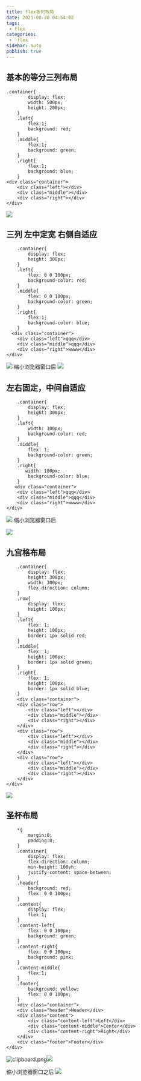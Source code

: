 ```yaml
---
title: flex多列布局
date: 2021-08-30 04:54:02
tags:
 - flex
categories:
 -  flex
sidebar: auto
publish: true
---
```


## 基本的等分三列布局
    .container{
            display: flex;
            width: 500px;
            height: 200px;
        }
        .left{
            flex:1;
            background: red;
        }
        .middle{
            flex:1;
            background: green;
        }
        .right{
            flex:1;
            background: blue;
        }
    <div class="container">
        <div class="left"></div>
        <div class="middle"></div>
        <div class="right"></div>
    </div>
    
    
![](https://p3-juejin.byteimg.com/tos-cn-i-k3u1fbpfcp/5c1ab38c09734cdfaaffb74b44a9b66f~tplv-k3u1fbpfcp-zoom-1.image)

## 三列 左中定宽 右侧自适应 ##
        .container{
            display: flex;
            height: 300px;
        }
        .left{
            flex: 0 0 100px;
            background-color: red;
        }
        .middle{
            flex: 0 0 100px;
            background-color: green;
        }
        .right{
            flex:1;
            background-color: blue;
        }
      <div class="container">
        <div class="left">qqq</div>
        <div class="middle">qqq</div>
        <div class="right">wwww</div>
    </div>
    
![](https://p6-juejin.byteimg.com/tos-cn-i-k3u1fbpfcp/357a6a2e700141a9975a8446c6217c1c~tplv-k3u1fbpfcp-zoom-1.image)
缩小浏览器窗口后
![](https://p3-juejin.byteimg.com/tos-cn-i-k3u1fbpfcp/0fcf715ed0f34ad0afed1447a99ad7a4~tplv-k3u1fbpfcp-zoom-1.image)

左右固定，中间自适应
----------

 
        .container{
            display: flex;
            height: 300px;
        }
        .left{
            width: 100px;
            background-color: red;
        }
        .middle{
            flex: 1;
            background-color: green;
        }
        .right{
           width: 100px;
            background-color: blue;
        }
       <div class="container">
        <div class="left">qqq</div>
        <div class="middle">qqq</div>
        <div class="right">wwww</div>
    </div>
    
![](https://p6-juejin.byteimg.com/tos-cn-i-k3u1fbpfcp/be9f3f3698f04191ba8c7d2d9a25bdde~tplv-k3u1fbpfcp-zoom-1.image)
缩小浏览器窗口后

![](https://p1-juejin.byteimg.com/tos-cn-i-k3u1fbpfcp/4fb523cb3137444fa2f24ba472e21d88~tplv-k3u1fbpfcp-zoom-1.image)

## 九宫格布局 ##
        .container{
            display: flex;
            height: 300px;
            width: 300px;
            flex-direction: column;
        }
        .row{
            display: flex;
            height: 100px;
        }
        .left{
            flex: 1;
            height: 100px;
            border: 1px solid red;
        }
        .middle{
            flex: 1;
            height: 100px;
            border: 1px solid green;
        }
        .right{
            flex: 1;
            height: 100px;
            border: 1px solid blue;
        }
        <div class="container">
        <div class="row">
            <div class="left"></div>
            <div class="middle"></div>
            <div class="right"></div>
        </div>
        <div class="row">
            <div class="left"></div>
            <div class="middle"></div>
            <div class="right"></div>
        </div>
        <div class="row">
            <div class="left"></div>
            <div class="middle"></div>
            <div class="right"></div>
        </div>
    </div>
    

![](https://p9-juejin.byteimg.com/tos-cn-i-k3u1fbpfcp/bcb4b5322eaf442bb3bb27acba27b721~tplv-k3u1fbpfcp-zoom-1.image)


## 圣杯布局 ##
        *{
            margin:0;
            padding:0;
        }
        .container{
            display: flex;
            flex-direction: column;
            min-height: 100vh;
            justify-content: space-between;
        }
        .header{
            background: red;
            flex: 0 0 100px;
        }
        .content{
            display: flex;
            flex:1;
        }
        .content-left{
            flex: 0 0 100px;
            background: green;
        }
        .content-right{
            flex: 0 0 100px;
            background: pink;
        }
        .content-middle{
            flex:1;
        }
        .footer{
            background: yellow;
            flex: 0 0 100px;
        }
        <div class="container">
        <div class="header">Header</div>
        <div class="content">
            <div class="content-left">Left</div>
            <div class="content-middle">Center</div>
            <div class="content-right">Right</div>
        </div>
        <div class="footer">Footer</div>
    </div>
    

![clipboard.png](/img/bVbigye)![](https://p1-juejin.byteimg.com/tos-cn-i-k3u1fbpfcp/b0aa4f10b1924f7095ad2537e9e02566~tplv-k3u1fbpfcp-zoom-1.image)

缩小浏览器窗口之后
![](https://p6-juejin.byteimg.com/tos-cn-i-k3u1fbpfcp/f94c9f753922409488c598d18f973e2f~tplv-k3u1fbpfcp-zoom-1.image)

